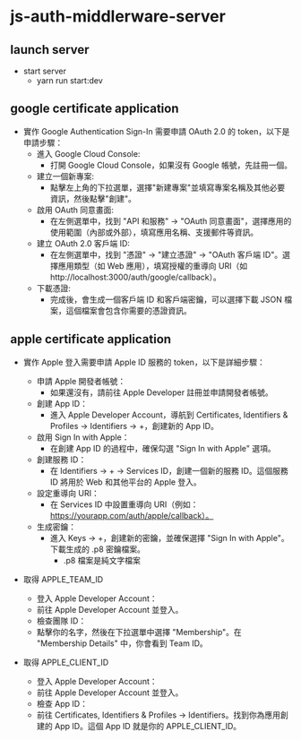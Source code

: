 # js-auth-middlerware-server

## launch server

- start server
  - yarn run start:dev

## google certificate application

- 實作 Google Authentication Sign-In 需要申請 OAuth 2.0 的 token，以下是申請步驟：
  - 進入 Google Cloud Console:
    - 打開 Google Cloud Console，如果沒有 Google 帳號，先註冊一個。
  - 建立一個新專案:
    - 點擊左上角的下拉選單，選擇"新建專案"並填寫專案名稱及其他必要資訊，然後點擊"創建"。
  - 啟用 OAuth 同意畫面:
    - 在左側選單中，找到 "API 和服務" -> "OAuth 同意畫面"，選擇應用的使用範圍（內部或外部），填寫應用名稱、支援郵件等資訊。
  - 建立 OAuth 2.0 客戶端 ID:
    - 在左側選單中，找到 "憑證" -> "建立憑證" -> "OAuth 客戶端 ID"。選擇應用類型（如 Web 應用），填寫授權的重導向 URI（如 http://localhost:3000/auth/google/callback）。
  - 下載憑證:
    - 完成後，會生成一個客戶端 ID 和客戶端密鑰，可以選擇下載 JSON 檔案，這個檔案會包含你需要的憑證資訊。

## apple certificate application

- 實作 Apple 登入需要申請 Apple ID 服務的 token，以下是詳細步驟：
  - 申請 Apple 開發者帳號：
    - 如果還沒有，請前往 Apple Developer 註冊並申請開發者帳號。
  - 創建 App ID：
    - 進入 Apple Developer Account，導航到 Certificates, Identifiers & Profiles -> Identifiers -> +，創建新的 App ID。
  - 啟用 Sign In with Apple：
    - 在創建 App ID 的過程中，確保勾選 "Sign In with Apple" 選項。
  - 創建服務 ID：
    - 在 Identifiers -> + -> Services ID，創建一個新的服務 ID。這個服務 ID 將用於 Web 和其他平台的 Apple 登入。
  - 設定重導向 URI：
    - 在 Services ID 中設置重導向 URI（例如：https://yourapp.com/auth/apple/callback）。
  - 生成密鑰：
    - 進入 Keys -> +，創建新的密鑰，並確保選擇 "Sign In with Apple"。下載生成的 .p8 密鑰檔案。
      - .p8 檔案是純文字檔案

- 取得 APPLE_TEAM_ID
  - 登入 Apple Developer Account：
  - 前往 Apple Developer Account 並登入。
  - 檢查團隊 ID：
  - 點擊你的名字，然後在下拉選單中選擇 "Membership"。在 "Membership Details" 中，你會看到 Team ID。

- 取得 APPLE_CLIENT_ID
  - 登入 Apple Developer Account：
  - 前往 Apple Developer Account 並登入。
  - 檢查 App ID：
  - 前往 Certificates, Identifiers & Profiles -> Identifiers。找到你為應用創建的 App ID。這個 App ID 就是你的 APPLE_CLIENT_ID。
